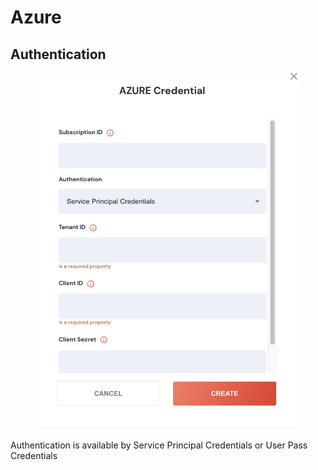 # Azure

## Authentication

<figure><img src="../../.gitbook/assets/Screenshot 2023-04-11 at 11.19.49.jpg" alt=""><figcaption></figcaption></figure>

Authentication is available by Service Principal Credentials or User Pass Credentials
